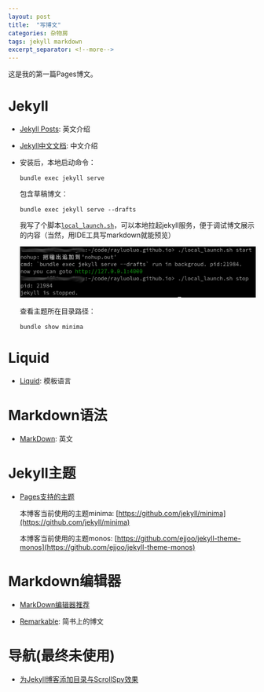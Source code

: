 ```yaml
---
layout: post
title:  "写博文"
categories: 杂物房
tags: jekyll markdown
excerpt_separator: <!--more-->
---
```


这是我的第一篇Pages博文。



# Jekyll

- [Jekyll Posts](https://jekyllrb.com/docs/posts/): 英文介绍

- [Jekyll中文文档](http://jekyllcn.com/docs/github-pages/): 中文介绍

- 安装后，本地启动命令：

  ```
  bundle exec jekyll serve
  ```

  包含草稿博文：

  ```
  bundle exec jekyll serve --drafts
  ```

  我写了个脚本[`local_launch.sh`](https://github.com/rayluoluo/rayluoluo.github.io/blob/master/local_launch.sh)，可以本地拉起jekyll服务，便于调试博文展示的内容（当然，用IDE工具写markdown就能预览）

  ![local_launch.sh](/assets/jekyll_script_launch.png)

  查看主题所在目录路径：
  ```
  bundle show minima
  ```

# Liquid

- [Liquid](https://liquid.bootcss.com/): 模板语言


# Markdown语法

- [MarkDown](https://daringfireball.net/projects/markdown/syntax#philosophy): 英文



# Jekyll主题

- [Pages支持的主题](https://pages.github.com/themes/)

  本博客当前使用的主题minima: [https://github.com/jekyll/minima](https://github.com/jekyll/minima)
  
  本博客当前使用的主题monos: [https://github.com/ejjoo/jekyll-theme-monos](https://github.com/ejjoo/jekyll-theme-monos)

# Markdown编辑器

- [MarkDown编辑器推荐](https://itsfoss.com/best-markdown-editors-linux/)

- [Remarkable](https://www.jianshu.com/p/07cbe99e81ec): 简书上的博文

# 导航(最终未使用)

- [为Jekyll博客添加目录与ScrollSpy效果](http://t.hengwei.me/post/%E4%B8%BAjekyll%E5%8D%9A%E5%AE%A2%E6%B7%BB%E5%8A%A0%E7%9B%AE%E5%BD%95%E4%B8%8Escrollspy%E6%95%88%E6%9E%9C.html)
